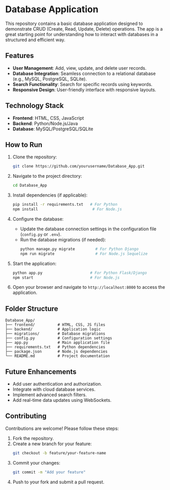 # Database Application

This repository contains a basic database application designed to demonstrate CRUD (Create, Read, Update, Delete) operations. The app is a great starting point for understanding how to interact with databases in a structured and efficient way.

## Features

- **User Management**: Add, view, update, and delete user records.
- **Database Integration**: Seamless connection to a relational database (e.g., MySQL, PostgreSQL, SQLite).
- **Search Functionality**: Search for specific records using keywords.
- **Responsive Design**: User-friendly interface with responsive layouts.

## Technology Stack

- **Frontend**: HTML, CSS, JavaScript
- **Backend**: Python/Node.js/Java
- **Database**: MySQL/PostgreSQL/SQLite

## How to Run

1. Clone the repository:
   ```bash
   git clone https://github.com/yourusername/Database_App.git
   ```

2. Navigate to the project directory:
   ```bash
   cd Database_App
   ```

3. Install dependencies (if applicable):
   ```bash
   pip install -r requirements.txt   # For Python
   npm install                        # For Node.js
   ```

4. Configure the database:
   - Update the database connection settings in the configuration file (`config.py` or `.env`).
   - Run the database migrations (if needed):
     ```bash
     python manage.py migrate         # For Python Django
     npm run migrate                  # For Node.js Sequelize
     ```

5. Start the application:
   ```bash
   python app.py                     # For Python Flask/Django
   npm start                         # For Node.js
   ```

6. Open your browser and navigate to `http://localhost:8000` to access the application.

## Folder Structure

```
Database_App/
├── frontend/          # HTML, CSS, JS files
├── backend/           # Application logic
├── migrations/        # Database migrations
├── config.py          # Configuration settings
├── app.py             # Main application file
├── requirements.txt   # Python dependencies
├── package.json       # Node.js dependencies
└── README.md          # Project documentation
```

## Future Enhancements

- Add user authentication and authorization.
- Integrate with cloud database services.
- Implement advanced search filters.
- Add real-time data updates using WebSockets.

## Contributing

Contributions are welcome! Please follow these steps:

1. Fork the repository.
2. Create a new branch for your feature:
   ```bash
   git checkout -b feature/your-feature-name
   ```
3. Commit your changes:
   ```bash
   git commit -m "Add your feature"
   ```
4. Push to your fork and submit a pull request.


